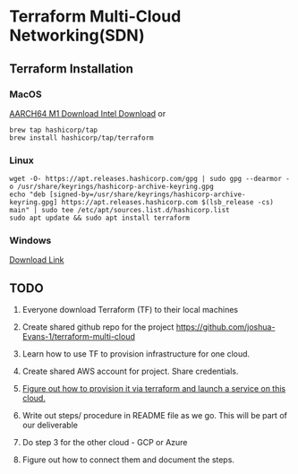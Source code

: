 # Terraform Multi-Cloud Networking(SDN)

## Terraform Installation
### MacOS 
[AARCH64 M1 Download ](https://releases.hashicorp.com/terraform/1.6.2/terraform_1.6.2_darwin_arm64.zip)
[Intel Download](https://releases.hashicorp.com/terraform/1.6.2/terraform_1.6.2_darwin_amd64.zip)
or
```MacOS
brew tap hashicorp/tap
brew install hashicorp/tap/terraform
```

### Linux
```Linux
wget -O- https://apt.releases.hashicorp.com/gpg | sudo gpg --dearmor -o /usr/share/keyrings/hashicorp-archive-keyring.gpg
echo "deb [signed-by=/usr/share/keyrings/hashicorp-archive-keyring.gpg] https://apt.releases.hashicorp.com $(lsb_release -cs) main" | sudo tee /etc/apt/sources.list.d/hashicorp.list
sudo apt update && sudo apt install terraform
```

### Windows
[Download Link](https://releases.hashicorp.com/terraform/1.6.2/terraform_1.6.2_windows_amd64.zip)


## TODO
1. Everyone download Terraform (TF) to their local machines 

1. Create shared github repo for the project 
	https://github.com/joshua-Evans-1/terraform-multi-cloud

1. Learn how to use TF to provision infrastructure for one cloud.

2. Create shared AWS account for project. Share credentials.

3. [Figure out how to provision it via terraform and launch a service on this cloud.](https://developer.hashicorp.com/terraform/intro) 

4. Write out steps/ procedure in README file as we go. This will be part of our deliverable

5. Do step 3 for the other cloud - GCP or Azure

6. Figure out how to connect them and document the steps.